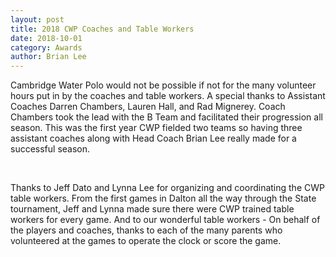 ```yaml
---
layout: post
title: 2018 CWP Coaches and Table Workers
date: 2018-10-01
category: Awards
author: Brian Lee
---
```

Cambridge Water Polo would not be possible if not for the many volunteer hours put in by the coaches and table workers.  A special thanks to Assistant Coaches Darren Chambers, Lauren Hall, and Rad Mignerey.  Coach Chambers took the lead with the B Team and facilitated their progression all season.  This was the first year CWP fielded two teams so having three assistant coaches along with Head Coach Brian Lee really made for a successful season.

<br>

Thanks to Jeff Dato and Lynna Lee for organizing and coordinating the CWP table workers.  From the first games in Dalton all the way through the State tournament, Jeff and Lynna made sure there were CWP trained table workers for every game.  And to our wonderful table workers - On behalf of the players and coaches, thanks to each of the many parents who volunteered at the games to operate the clock or score the game.
